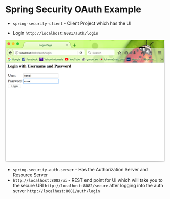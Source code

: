 # Spring Security OAuth Example

- `spring-security-client` - Client Project which has the UI

-   Login `http://localhost:8081/auth/login`

![Login UI](images/login.png "Login UI")


- `spring-security-auth-server` - Has the Authorization Server and Resource Server
- `http://localhost:8082/ui` - REST end point for UI which will take you to the secure URI `http://localhost:8082/secure` after logging into the auth server `http://localhost:8081/auth/login`
